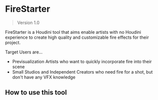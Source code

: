 # FireStarter

> Version 1.0

FireStarter is a Houdini tool that aims enable artists with no Houdini experience to create high quality and customizable fire effects for their project.

Target Users are...
- Previsualization Artists who want to quickly incorporate fire into their scene
- Small Studios and Independent Creators who need fire for a shot, but don't have any VFX knowledge

## How to use this tool
